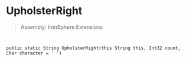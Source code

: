 ﻿

# UpholsterRight

> Assembly: IronSphere.Extensions



```


public static String UpholsterRight(this String this, Int32 count, Char character = ' ')
```